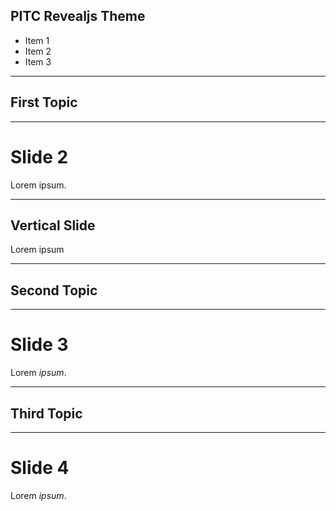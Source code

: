 ## PITC Revealjs Theme

* Item 1
* Item 2
* Item 3

<!-- .slide: class="master01" -->

---

## First Topic

<!-- .slide: class="master02 intro" -->

---

# Slide 2

Lorem ipsum.

<!-- .slide: class="master02" -->

----

## Vertical Slide

Lorem ipsum

<!-- .slide: class="master03" -->

---

## Second Topic

<!-- .slide: class="master04 intro" -->

---

# Slide 3

Lorem _ipsum_.

<!-- .slide: class="master04" -->

---

## Third Topic

<!-- .slide: class="master04 intro" -->

---

# Slide 4

Lorem _ipsum_.

<!-- .slide: class="master04" -->
